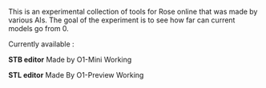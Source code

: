 This is an experimental collection of tools for Rose online that was made by various AIs.
The goal of the experiment is to see how far can current models go from 0.


Currently available :

  **STB editor**   Made by O1-Mini           Working 
  
  **STL editor**   Made By O1-Preview        Working  
